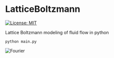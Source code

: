 # LatticeBoltzmann
[![License: MIT](https://img.shields.io/badge/License-MIT-yellow.svg)](https://opensource.org/licenses/MIT)

Lattice Boltzmann modeling of fluid flow in python

```shell
python main.py
````

![Fourier](https://github.com/damuopel/Fourier/blob/master/Re200.gif)